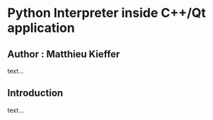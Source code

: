 # Python Interpreter inside C++/Qt application
## Author : Matthieu Kieffer

text...

## Introduction

text...
